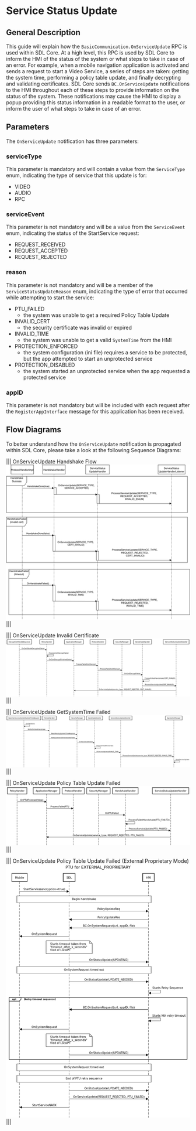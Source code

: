# Service Status Update

## General Description

This guide will explain how the `BasicCommunication.OnServiceUpdate` RPC is used within SDL Core. At a high level, this RPC is used by SDL Core to inform the HMI of the status of the system or what steps to take in case of an error. For example, when a mobile navigation application is activated and sends a request to start a Video Service, a series of steps are taken: getting the system time, performing a policy table update, and finally decrypting and validating certificates. SDL Core sends `BC.OnServiceUpdate` notifications to the HMI throughout each of these steps to provide information on the status of the system. These notifications may cause the HMI to display a popup providing this status information in a readable format to the user, or inform the user of what steps to take in case of an error.

## Parameters

The `OnServiceUpdate` notification has three parameters:

### serviceType

This parameter is mandatory and will contain a value from the `ServiceType` enum, indicating the type of service that this update is for:

- VIDEO
- AUDIO
- RPC

### serviceEvent

This parameter is not mandatory and will be a value from the `ServiceEvent` enum, indicating the status of the StartService request:

- REQUEST_RECEIVED
- REQUEST_ACCEPTED
- REQUEST_REJECTED

### reason

This parameter is not mandatory and will be a member of the `ServiceStatusUpdateReason` enum, indicating the type of error that occurred while attempting to start the service:

- PTU_FAILED
    - the system was unable to get a required Policy Table Update
- INVALID_CERT
    - the security certificate was invalid or expired
- INVALID_TIME
    - the system was unable to get a valid `SystemTime` from the HMI
- PROTECTION_ENFORCED
    - the system configuration (ini file) requires a service to be protected, but the app attempted to start an unprotected service
- PROTECTION_DISABLED
    - the system started an unprotected service when the app requested a protected service

### appID

This parameter is not mandatory but will be included with each request after the `RegisterAppInterface` message for this application has been received.

## Flow Diagrams

To better understand how the `OnServiceUpdate` notification is propagated within SDL Core, please take a look at the following Sequence Diagrams:

|||
OnServiceUpdate Handshake Flow
![OnServiceUpdate](./assets/handshake_flow.png)
|||

|||
OnServiceUpdate Invalid Certificate
![OnServiceUpdate](./assets/invalid_cert.png)
|||

|||
OnServiceUpdate GetSystemTime Failed
![OnServiceUpdate](./assets/getsystemtime_failed.png)
|||

|||
OnServiceUpdate Policy Table Update Failed
![OnServiceUpdate](./assets/ptu_failed.png)
|||

|||
OnServiceUpdate Policy Table Update Failed (External Proprietary Mode)
![OnServiceUpdate](./assets/ptu_failed_external_proprietary.png)
|||
